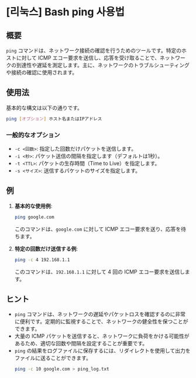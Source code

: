 # [리눅스] Bash ping 사용법

## 概要
`ping` コマンドは、ネットワーク接続の確認を行うためのツールです。特定のホストに対して ICMP エコー要求を送信し、応答を受け取ることで、ネットワークの到達性や遅延を測定します。主に、ネットワークのトラブルシューティングや接続の確認に使用されます。

## 使用法
基本的な構文は以下の通りです。

```bash
ping [オプション] ホスト名またはIPアドレス
```

### 一般的なオプション
- `-c <回数>`: 指定した回数だけパケットを送信します。
- `-i <秒>`: パケット送信の間隔を指定します（デフォルトは1秒）。
- `-t <TTL>`: パケットの生存時間（Time to Live）を指定します。
- `-s <サイズ>`: 送信するパケットのサイズを指定します。

## 例
1. **基本的な使用例**:
   ```bash
   ping google.com
   ```
   このコマンドは、`google.com` に対して ICMP エコー要求を送り、応答を待ちます。

2. **特定の回数だけ送信する例**:
   ```bash
   ping -c 4 192.168.1.1
   ```
   このコマンドは、`192.168.1.1` に対して 4 回の ICMP エコー要求を送信します。

## ヒント
- `ping` コマンドは、ネットワークの遅延やパケットロスを確認するのに非常に便利です。定期的に監視することで、ネットワークの健全性を保つことができます。
- 大量の ICMP パケットを送信すると、ネットワークに負荷をかける可能性があるため、適切な回数や間隔を設定することが重要です。
- `ping` の結果をログファイルに保存するには、リダイレクトを使用して出力をファイルに送ることができます。
   ```bash
   ping -c 10 google.com > ping_log.txt
   ```